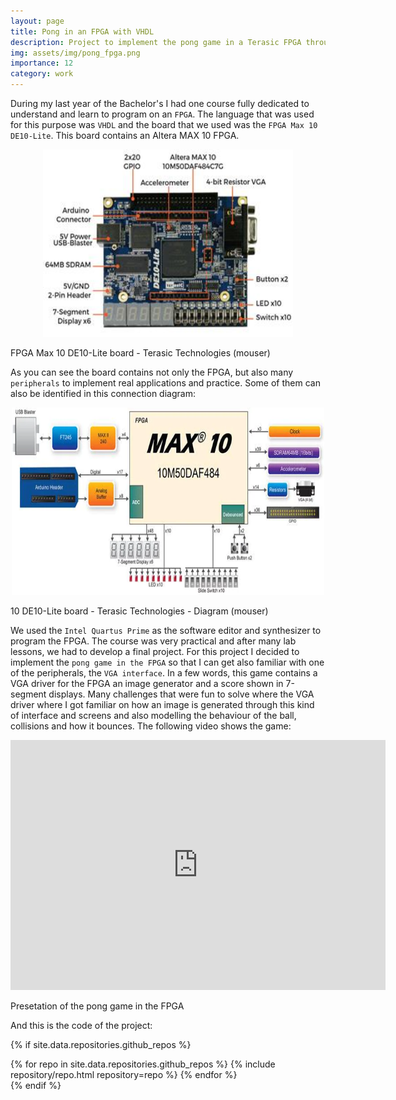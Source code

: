 ```yaml
---
layout: page
title: Pong in an FPGA with VHDL
description: Project to implement the pong game in a Terasic FPGA through VHDL
img: assets/img/pong_fpga.png
importance: 12
category: work
---
```


During my last year of the Bachelor's I had one course fully dedicated to understand and learn to program on an `FPGA`. The language that was used for this purpose was `VHDL`
and the board that we used was the `FPGA Max 10 DE10-Lite`. This board contains an Altera MAX 10 FPGA.

<p align="center">
  <img width="400" height="300" src="/assets/img/fpga_max_10_layout.jpeg">
</p>
<div class="caption">
    FPGA Max 10 DE10-Lite board - Terasic Technologies (mouser)
</div>

As you can see the board contains not only the FPGA, but also many `peripherals` to implement real applications and practice. Some of them can also be identified in this connection diagram:

<p align="center">
  <img width="500" height="300" src="/assets/img/terasic_block_diagram.webp">
</p>
<div class="caption">
    10 DE10-Lite board - Terasic Technologies - Diagram (mouser)
</div>

We used the `Intel Quartus Prime` as the software editor and synthesizer to program the FPGA. The course was very practical and after many lab lessons, we had to develop a final project. For this project I decided to
implement the `pong game in the FPGA` so that I can get also familiar with one of the peripherals, the `VGA interface`. In a few words, this game contains a VGA driver for the FPGA an image generator and a score shown in 7-segment
displays. Many challenges that were fun to solve where the VGA driver where I got familiar on how an image is generated through this kind of interface and screens and also modelling the behaviour of the ball, collisions and how it bounces. The following video shows the game:

<p align="center">
    <iframe width="600" height="400"
        src="https://youtube.com/embed/hZkz6tCa-Tc"
        title="YouTube video player"
        frameborder="0"
        allow="accelerometer; autoplay; clipboard-write; encrypted-media; gyroscope; picture-in-picture; web-share"
        allowfullscreen>
    </iframe>
</p>
<div class="caption">
Presetation of the pong game in the FPGA
</div>

And this is the code of the project:

{% if site.data.repositories.github_repos %}
<div class="repositories d-flex flex-wrap flex-md-row flex-column justify-content-between align-items-center">
  {% for repo in site.data.repositories.github_repos %}
    {% include repository/repo.html repository=repo %}
  {% endfor %}
</div>
{% endif %}

